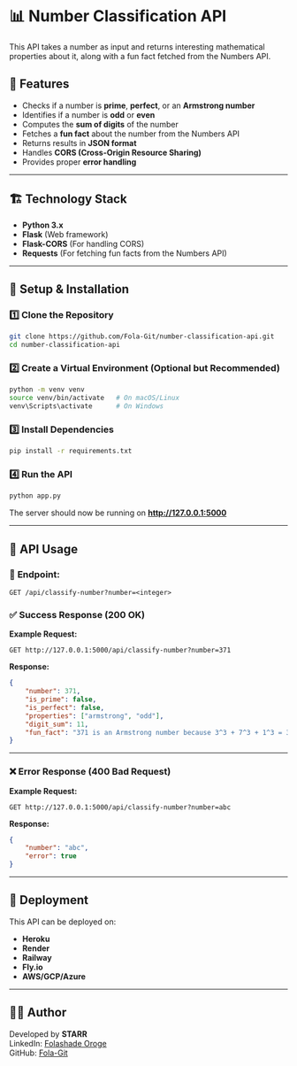 # 📊 Number Classification API

This API takes a number as input and returns interesting mathematical properties about it, along with a fun fact fetched from the Numbers API.

## 🚀 Features
- Checks if a number is **prime**, **perfect**, or an **Armstrong number**
- Identifies if a number is **odd** or **even**
- Computes the **sum of digits** of the number
- Fetches a **fun fact** about the number from the Numbers API
- Returns results in **JSON format**
- Handles **CORS (Cross-Origin Resource Sharing)**
- Provides proper **error handling**

---

## 🏗️ Technology Stack
- **Python 3.x**
- **Flask** (Web framework)
- **Flask-CORS** (For handling CORS)
- **Requests** (For fetching fun facts from the Numbers API)

---

## 🔧 Setup & Installation

### 1️⃣ Clone the Repository
```sh
git clone https://github.com/Fola-Git/number-classification-api.git
cd number-classification-api
```

### 2️⃣ Create a Virtual Environment (Optional but Recommended)
```sh
python -m venv venv
source venv/bin/activate   # On macOS/Linux
venv\Scripts\activate      # On Windows
```

### 3️⃣ Install Dependencies
```sh
pip install -r requirements.txt
```

### 4️⃣ Run the API
```sh
python app.py
```
The server should now be running on **http://127.0.0.1:5000**

---

## 📡 API Usage

### 🎯 **Endpoint:**
```http
GET /api/classify-number?number=<integer>
```

### ✅ **Success Response (200 OK)**
**Example Request:**
```http
GET http://127.0.0.1:5000/api/classify-number?number=371
```

**Response:**
```json
{
    "number": 371,
    "is_prime": false,
    "is_perfect": false,
    "properties": ["armstrong", "odd"],
    "digit_sum": 11,
    "fun_fact": "371 is an Armstrong number because 3^3 + 7^3 + 1^3 = 371"
}
```

---

### ❌ **Error Response (400 Bad Request)**
**Example Request:**
```http
GET http://127.0.0.1:5000/api/classify-number?number=abc
```

**Response:**
```json
{
    "number": "abc",
    "error": true
}
```

---

## 🚀 Deployment
This API can be deployed on:
- **Heroku**
- **Render**
- **Railway**
- **Fly.io**
- **AWS/GCP/Azure**

---

## 👨‍💻 Author
Developed by **STARR**  
LinkedIn: [Folashade Oroge](https://linkedin.com/in/folashadeoluwaseun)  
GitHub: [Fola-Git](https://github.com/Fola-Giit)


